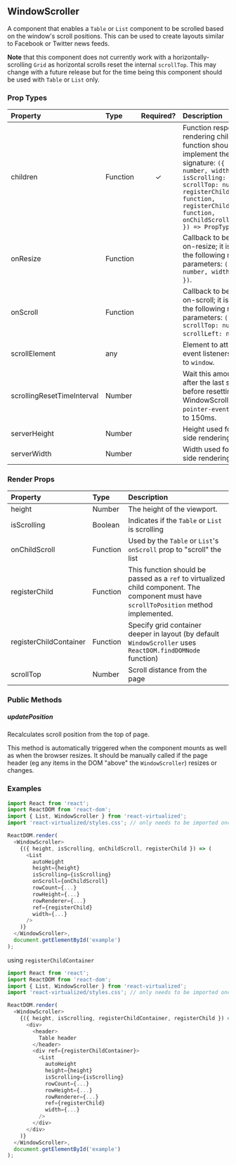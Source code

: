 WindowScroller
---------------

A component that enables a `Table` or `List` component to be scrolled based on the window's scroll positions.
This can be used to create layouts similar to Facebook or Twitter news feeds.

**Note** that this component does not currently work with a horizontally-scrolling `Grid` as horizontal scrolls reset the internal `scrollTop`.
This may change with a future release but for the time being this component should be used with `Table` or `List` only.

### Prop Types
| Property | Type | Required? | Description |
|:---|:---|:---:|:---|
| children | Function | ✓ | Function responsible for rendering children. This function should implement the following signature: `({ height: number, width: number, isScrolling: boolean, scrollTop: number, registerChild: function, registerChildContainer: function, onChildScroll: function }) => PropTypes.element` |
| onResize | Function |  | Callback to be invoked on-resize; it is passed the following named parameters: `({ height: number, width: number })`. |
| onScroll | Function |  | Callback to be invoked on-scroll; it is passed the following named parameters: `({ scrollTop: number, scrollLeft: number })`. |
| scrollElement | any |  | Element to attach scroll event listeners. Defaults to `window`. |
| scrollingResetTimeInterval | Number |  | Wait this amount of time after the last scroll event before resetting WindowScroller `pointer-events`; defaults to 150ms. |
| serverHeight | Number |  | Height used for server-side rendering. |
| serverWidth | Number |  | Width used for server-side rendering. |

### Render Props  
| Property | Type | Description |
|:---|:---|:---|
| height | Number | The height of the viewport. |
| isScrolling | Boolean | Indicates if the `Table` or `List` is scrolling |
| onChildScroll | Function | Used by the `Table` or `List`'s `onScroll` prop to "scroll" the list |
| registerChild | Function | This function should be passed as a `ref` to virtualized child component. The component must have `scrollToPosition` method implemented. |
| registerChildContainer | Function | Specify grid container deeper in layout (by default `WindowScroller` uses `ReactDOM.findDOMNode` function) |
| scrollTop | Number | Scroll distance from the page |

### Public Methods

##### updatePosition

Recalculates scroll position from the top of page.

This method is automatically triggered when the component mounts as well as when the browser resizes. It should be manually called if the page header (eg any items in the DOM "above" the `WindowScroller`) resizes or changes.

### Examples

```javascript
import React from 'react';
import ReactDOM from 'react-dom';
import { List, WindowScroller } from 'react-virtualized';
import 'react-virtualized/styles.css'; // only needs to be imported once

ReactDOM.render(
  <WindowScroller>
    {({ height, isScrolling, onChildScroll, registerChild }) => (
      <List
        autoHeight
        height={height}
        isScrolling={isScrolling}
        onScroll={onChildScroll}
        rowCount={...}
        rowHeight={...}
        rowRenderer={...}
        ref={registerChild}
        width={...}
      />
    )}
  </WindowScroller>,
  document.getElementById('example')
);
```

using `registerChildContainer`

```javascript
import React from 'react';
import ReactDOM from 'react-dom';
import { List, WindowScroller } from 'react-virtualized';
import 'react-virtualized/styles.css'; // only needs to be imported once

ReactDOM.render(
  <WindowScroller>
    {({ height, isScrolling, registerChildContainer, registerChild }) => (
      <div>
        <header>
          Table header
        </header>
        <div ref={registerChildContainer}>
          <List
            autoHeight
            height={height}
            isScrolling={isScrolling}
            rowCount={...}
            rowHeight={...}
            rowRenderer={...}
            ref={registerChild}
            width={...}
          />
        </div>
      </div>
    )}
  </WindowScroller>,
  document.getElementById('example')
);
```
